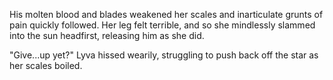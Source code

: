 His molten blood and blades weakened her scales and inarticulate grunts of pain quickly followed. Her leg felt terrible, and so she mindlessly slammed into the sun headfirst, releasing him as she did.    

"Give...up yet?" Lyva hissed wearily, struggling to push back off the star as her scales boiled.